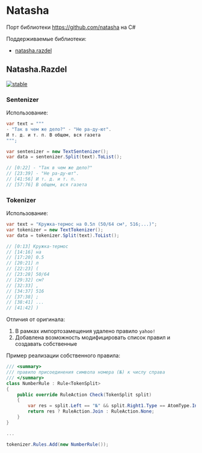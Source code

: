 # Natasha

Порт библиотеки https://github.com/natasha на C#

Поддерживаемые библиотеки:

* <a href="https://github.com/natasha/razdel">natasha.razdel</a>

## Natasha.Razdel

[![stable](https://img.shields.io/nuget/v/Natasha.Razdel.svg?label=stable)](https://www.nuget.org/packages/Natasha.Razdel/)

### Sentenizer

Использование:

```cs
var text = """
- "Так в чем же дело?" - "Не ра-ду-ют".
И т. д. и т. п. В общем, вся газета
""";

var sentenizer = new TextSentenizer();
var data = sentenizer.Split(text).ToList();

// [0:22] - "Так в чем же дело?"
// [23:39] - "Не ра-ду-ют".
// [41:56] И т. д. и т. п.
// [57:76] В общем, вся газета
```

### Tokenizer

Использование:

```cs
var text = "Кружка-термос на 0.5л (50/64 см³, 516;...)";
var tokenizer = new TextTokenizer();
var data = tokenizer.Split(text).ToList();

// [0:13] Кружка-термос
// [14:16] на
// [17:20] 0.5
// [20:21] л
// [22:23] (
// [23:28] 50/64
// [29:32] см?
// [32:33] ,
// [34:37] 516
// [37:38] ;
// [38:41] ...
// [41:42] )
```

Отличия от оригинала:
1. В рамках импортозамещения удалено правило `yahoo!`
2. Добавлена возможность модифицировать список правил и создавать собственные

Пример реализации собственного правила:

```cs
/// <summary>
/// правило присоединения символа номера (№) к числу справа
/// </summary>
class NumberRule : Rule<TokenSplit>
{
    public override RuleAction Check(TokenSplit split)
    {
        var res = split.Left == "№" && split.Right1.Type == AtomType.Int;
        return res ? RuleAction.Join : RuleAction.None;
    }
}

...

tokenizer.Rules.Add(new NumberRule());
```
